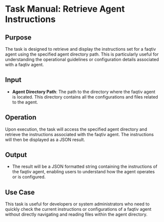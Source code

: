 # Task Manual: Retrieve Agent Instructions

## Purpose

The task is designed to retrieve and display the instructions set for a faqtiv agent using the specified agent directory path. This is particularly useful for understanding the operational guidelines or configuration details associated with a faqtiv agent.

## Input

- **Agent Directory Path**: The path to the directory where the faqtiv agent is located. This directory contains all the configurations and files related to the agent.

## Operation

Upon execution, the task will access the specified agent directory and retrieve the instructions associated with the faqtiv agent. The instructions will then be displayed as a JSON result.

## Output

- The result will be a JSON formatted string containing the instructions of the faqtiv agent, enabling users to understand how the agent operates or is configured.

## Use Case

This task is useful for developers or system administrators who need to quickly check the current instructions or configurations of a faqtiv agent without directly navigating and reading files within the agent directory.